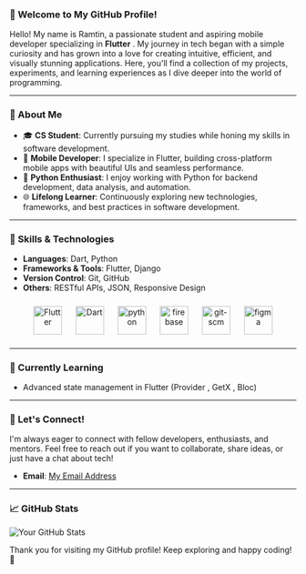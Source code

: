 ### 🌟 Welcome to My GitHub Profile!

Hello! My name is Ramtin, a passionate student and aspiring mobile developer specializing in **Flutter** . My journey in tech began with a simple curiosity and has grown into a love for creating intuitive, efficient, and visually stunning applications. Here, you'll find a collection of my projects, experiments, and learning experiences as I dive deeper into the world of programming.

---

### 🚀 About Me

- 🎓 **CS Student**: Currently pursuing my studies while honing my skills in software development.
- 📱 **Mobile Developer**: I specialize in Flutter, building cross-platform mobile apps with beautiful UIs and seamless performance.
- 🐍 **Python Enthusiast**: I enjoy working with Python for backend development, data analysis, and automation.
- 🌐 **Lifelong Learner**: Continuously exploring new technologies, frameworks, and best practices in software development.

---

### 🔧 Skills & Technologies

- **Languages**: Dart, Python
- **Frameworks & Tools**: Flutter, Django
- **Version Control**: Git, GitHub
- **Others**: RESTful APIs, JSON, Responsive Design
 
<div align="center">  
<img style="margin: 10px" src="https://profilinator.rishav.dev/skills-assets/flutterio-icon.svg" alt="Flutter" height="50" />  
<img style="margin: 10px" src="https://profilinator.rishav.dev/skills-assets/dartlang-icon.svg" alt="Dart" height="50" />  
<img style="margin: 10px" src="https://profilinator.rishav.dev/skills-assets/python-original.svg" alt="python" height="50" />  
<img style="margin: 10px" src="https://profilinator.rishav.dev/skills-assets/firebase.png" alt="firebase" height="50" /> 
<img style="margin: 10px" src="https://profilinator.rishav.dev/skills-assets/git-scm-icon.svg" alt="git-scm" height="50" />  
<img style="margin: 10px" src="https://profilinator.rishav.dev/skills-assets/figma-icon.svg" alt="figma" height="50" />  
</div>

</td><td valign="top" width="33%">


---

### 🌱 Currently Learning

- Advanced state management in Flutter (Provider , GetX , Bloc)

---

### 💬 Let's Connect!

I'm always eager to connect with fellow developers, enthusiasts, and mentors. Feel free to reach out if you want to collaborate, share ideas, or just have a chat about tech!

- **Email**: [My Email Address](mailto:ramtin.bor7hp@gmail.com)


---

### 📈 GitHub Stats

![Your GitHub Stats](https://github-readme-stats.vercel.app/api?username=ramtinboreili&show_icons=true&theme=radical)

Thank you for visiting my GitHub profile! Keep exploring and happy coding! 🚀

